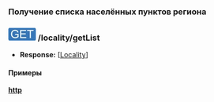 ### Получение списка населённых пунктов региона

### ![GET](../../../../img/get.png) /locality/getList
* **Response:** [[Locality](../../../../types/types.md#com.siams.med.api.Locality)]

#### Примеры
**[http](examples/getList.md)**

